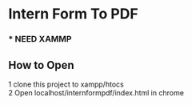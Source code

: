 # Intern Form To PDF

### * NEED XAMMP

## How to Open 
1 clone this project to xampp/htocs <br/>
2 Open localhost/internformpdf/index.html in chrome <br/>

